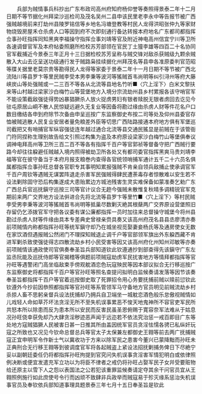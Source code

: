 <!-- { "loadSidebar": true } -->
　　兵部为贼情事兵科抄出广东布政司高州府知府杨仰誉等奏照得景泰二年十二月日期不等节据化州拜梁沙巡检司及茂名吴州二县申该民里老李永中等告报节被广西强贼越境前来打劫州县陵罗铭信等乡地名冯塘登教等村民人龙得洪昭张仲九等家财物烧毁房屋禾仓杀虏人口等因到府不次即刻通行备达转报本府地名广东都司都指挥佥事孙旺指挥同知黑爽李福操守指挥佥事刘靖等官及附近神电高州信宜宁川等卫所各速调督官军及本府帖委照磨所检校苏芳部领在官民丁土獞李雄等四百二十名协同官军截捕近今景泰三年正月十三日据检校苏芳呈称与贼交锋对敌杀获贼级九颗余贼散入大山去讫呈送功级通行发于贼路枭挂续据化州拜茂名等县申各准原委判官范昭等牒关据里老莫宗贵等勘得民人龙得等家委于景泰二年十一月日期不等节被广西北流陆川等县罗卞等里民贼李受本男李秉等波河等猺贼首韦尚明等纠引浔州等府大藤峡炭山等处强贼或一二三百不等各从北流等县地名竹听■〈穴上淫下〉白米文黎扶来等山村越过梁家沙白梅竹山等营堡地方入境分宗流劫州县乡村累报各该守哨官军不能设策截敌强徒得势凶暴猖獗杀人放火捉虏男妇有银者赎脱无银者虏回去讫见今驻屯原居山峒不散人民惊疑远避久无复业等因备将勘过缘由杀虏人财等件花名户口数目缴结各申到府除节次备由申呈巡按广东监察御史布按二司等处及仰州县委官存恤被贼逃散人民复业安居者量免粮差外臣等切思广西陆路接通本府地方俱有军堡巡司截把又有哨捕官军纵容强徒连年越过通合北流等县交通民猺显是前贼在于该管衙门符同捏称生理别故告给文引照过构集为盗及本府原设梁家沙白梅竹山等堡俱奉议调神电拜高州等卫所三百二百不等各有指挥千百户等官郭祯等督备守把广西贼行要路今却往往躱避任贼越入境内照得被劫卫所各处又有都司委官指挥黑爽马贵刘靖李福等官在彼守备当于本府月报支粮巻内查得各官统领哨捕军通计五千二十六员名俱属都指挥佥事孙旺总督各官职专其事明知累报强贼不肯亲自领兵敌捕止使承调官军千百户周钦等遇贼无谋罢阵退走杀害军民强贼得肆民遭荼毒存者惊散难以安生若不设法剿除固守恐后构集遂成大患贻累边方城池残害生灵实难保备如蒙准奏乞勑广东广西总兵官巡抚鎭守巡按三司等官计议合无趂今强贼未散惟复秋晴多调精锐官军克期前来两广交界地方设法倂进合先将北流等县罗卞等里竹■〈穴上淫下〉等村民贼李受男李秉等波河等猺贼首韦尚明等抵巢尽数剿灭絶其根蘖两广交界原设营堡照旧存留仍乞添拨官军守把各议委有谋公廉都指挥一员时加往来总督操守城堡今将州县勘过杀虏人财等件缘由具本专差典史曾禄亲赍具奏又该高州府茂名县县丞廖清亦奏前项贼情内称都指挥孙旺等统军鎭守却乃在城坐视觅娶妻妾杨氏等及通房使女无数在家饮酒但遇报贼公然闭门不理探知贼退止调千户等官部领军旗出外东躱西藏不肯进军剿杀致使强徒得志四散流劫乡村小民受害等因又该高州府化州知州邓敏等亦奏前项贼情该通政使司官俱奏奉圣旨兵部知道钦此钦遵通抄到部查得先该鎭守广东左监丞阮能及巡抚侍郎等官揭稽等俱题前项贼寇劫虏军民扰害地方等情拜都指挥等官孙旺等遇警闭门高坐临敌束手傍观躭酒恋色玩寇殃民等因本部议拟合无行移巡按广东监察御史将都指挥千百户等官孙旺等照名查提问拟明白监候奏请发落等因节该奏奉圣旨都指挥千百户等官着巡按御史取了死罪招令用心务要抚捕前贼以赎前愆钦此钦遵外今抄前因叅照都指挥等官孙旺等系管领军马守备地方官员明见前贼流劫乡村杀掠人畜不思躬亲督兵设法抚捕却乃拥兵自卫端坐一城躭恋酒色般乐怠傲视贼情如儿戏轻人命如草芥坏法贪淫无所不至失机误事累恶不悛天地鬼神所不容官吏军民所共怒本所以除患而反为患本所以安民而反害民虽圣恩俯赐于寛容奈军法难从于姑息况孙旺侥幸获免却乃大肆贪淫秽迹恶声闻于远迩若不依法究治惩一戒百即目广东等处地方寇贼猖獗人民被害日甚一日推其所由盖因统军官员贪淫怯懦各骋已私纵奸玩寇之所致也又况见今钦命总督总兵等官太子太保兼左都御史王翱等前去两广抚捕贼寇正宜申明军令作新士气以冀收功于方来以除军民之患害今董兴已蒙降黜而孙旺未正典刑合无行移王翱等到彼调度官军将各起贼盗上紧设法招抚剿捕务俾日下尽絶宁妥以副朝廷委任仍将都指挥孙旺拘提到官究问失机误事贪淫害军情犯明白或依律照例决断或便宜发遣充军立功以为将臣不律者之戒仍将孙旺占娶军民子女幷受要赃物给还原主以雪下人之怨以表国法之公若犯该重罪监候奏请定夺其余干问官员宜从王翱照例施行如此庶使号令行而凶顽不致肆非兵政举而贼寇易于殄灭缘系惩治失机误事官员及奉钦依兵部知道事理具题景泰三年七月十五日奉圣旨是钦此


